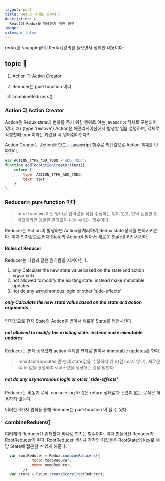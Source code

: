 ```yaml
---
layout: post
title: Redux 제대로 공부하기
description: >
  React에 Redux를 적용하기 위한 공부 
image:
sitemap: false
---
```



redux를 soapple님의 [Redux]강의를 들으면서 정리한 내용이다.

## topic 🚀

1. Action 과 Action Creator

2. Reducer는 pure function 이다

3. combineReducers()

### Action 과 Action Creator

Action은 Redux state에 변화를 주기 위한 행위로
이는 javascript 객체로 구현되어 있다.
예) {type:'remove'}
Action은 애플리케이션에서 발생할 일을 설명하며, 객체로 작성할때 type이라는 키값을 꼭 넣어줘야한다‼

Action Creator는 Action을 만드는 javascript 함수로 리턴값으로 Action 객체를 반환한다.

```js
var ACTION_TYPE_ADD_TODO ='ADD_TODO';
function addTodoActionCreator(text){
    return {
        type: ACTION_TYPE_ADD_TODO,
        text: text
    }
}
```


### Reducer는 pure function 이다

> pure function 이란 받아온 입력값을 직접 수정하는 일이 없고, 만약 동일한 입력값이라면 동일한 결과값이 나올 수 있는 함수이다.

Reducer는 Action 이 발생하면 Action을 처리하여 Redux state 상태를 변화시켜준다.
이때 인자값으로 현재 State와 Action을 받아서 새로운 State를 리턴시킨다. 

#### Rules of Reducer

Reducer는 다음과 같은 원칙들을 지켜야한다.

1. only Calculate the new state value based on the state and action arguments
2. not allowed to modify the existing state. instead make immutable updates
3. not do any asynchronous login or other 'side-effects'

##### only Calculate the new state value based on the state and action arguments

인자값으로 현재 State와 Action을 받아서 새로운 State를 리턴시킨다. 


##### not allowed to modify the existing state. instead make immutable updates

Reducer는 현재 상태값과 action 객체를 인자로 받아서 immutable updates를 한다. 

> immutable updates 란 현재 state 값을 수정하지 않고(건드리지 않고), 새로운 state 값을 생성하여 state 값을 생성하는 것을 말한다.

##### not do any asynchronous login or other 'side-effects'

Reducer는 비동기 로직, console.log 와 같은 return 상태값과 관련이 없는 로직은 허용하지 않는다. 

이러한 3가지 원칙을 통해 Reducer는 pure function 이 될 수 있다. 

### combineReduers()

여러개의 Reducer가 존재할때 하나로 합치는 함수이다. 이때 만들어진 Reducer가 RootReducer가 된다. RootReducer 생성시 각각의 키값들은 RootState의 key로 해당 State에 접근할 수 있게 해준다. 

```js
  var rootReducer = Redux.combineReducers({
            todo: todoReducer,
            memo: memoReducer,
        })
  var store = Redux.createStore(rootReducer);      

```